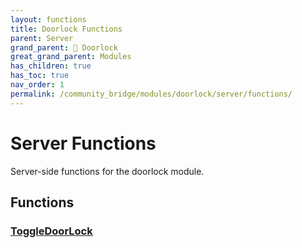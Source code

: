 ```yaml
---
layout: functions
title: Doorlock Functions
parent: Server
grand_parent: 🚪 Doorlock
great_grand_parent: Modules
has_children: true
has_toc: true
nav_order: 1
permalink: /community_bridge/modules/doorlock/server/functions/
---
```


# Server Functions
Server-side functions for the doorlock module.

## Functions

### [ToggleDoorLock](ToggleDoorLock)
